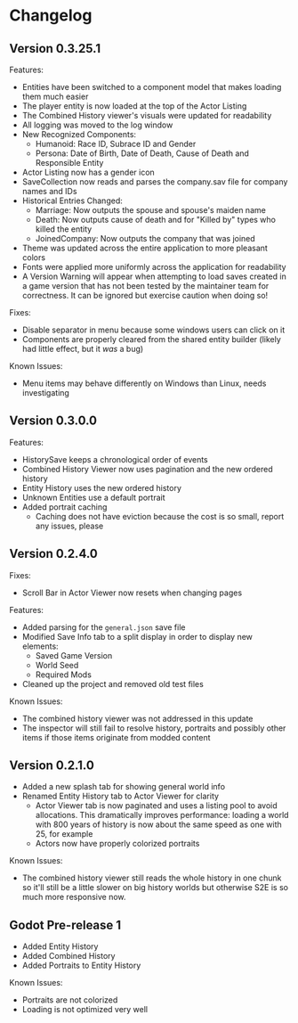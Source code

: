 # Changelog

## Version 0.3.25.1

Features:

- Entities have been switched to a component model that makes loading them much easier
- The player entity is now loaded at the top of the Actor Listing
- The Combined History viewer's visuals were updated for readability
- All logging was moved to the log window
- New Recognized Components:
  - Humanoid: Race ID, Subrace ID and Gender
  - Persona: Date of Birth, Date of Death, Cause of Death and Responsible Entity
- Actor Listing now has a gender icon
- SaveCollection now reads and parses the company.sav file for company names and IDs
- Historical Entries Changed:
  - Marriage: Now outputs the spouse and spouse's maiden name
  - Death: Now outputs cause of death and for "Killed by" types who killed the entity
  - JoinedCompany: Now outputs the company that was joined
- Theme was updated across the entire application to more pleasant colors
- Fonts were applied more uniformly across the application for readability
- A Version Warning will appear when attempting to load saves created in a game version that has not been tested by the maintainer team for correctness. It can be ignored but exercise caution when doing so!

Fixes:

- Disable separator in menu because some windows users can click on it
- Components are properly cleared from the shared entity builder (likely had little effect, but it _was_ a bug)

Known Issues:

- Menu items may behave differently on Windows than Linux, needs investigating

## Version 0.3.0.0

Features:

- HistorySave keeps a chronological order of events
- Combined History Viewer now uses pagination and the new ordered history
- Entity History uses the new ordered history
- Unknown Entities use a default portrait
- Added portrait caching
  - Caching does not have eviction because the cost is so small, report any issues, please

## Version 0.2.4.0

Fixes:

- Scroll Bar in Actor Viewer now resets when changing pages

Features:

- Added parsing for the `general.json` save file
- Modified Save Info tab to a split display in order to display new elements:
  - Saved Game Version
  - World Seed
  - Required Mods
- Cleaned up the project and removed old test files

Known Issues:

- The combined history viewer was not addressed in this update
- The inspector will still fail to resolve history, portraits and possibly other items if those items originate from modded content

## Version 0.2.1.0

- Added a new splash tab for showing general world info
- Renamed Entity History tab to Actor Viewer for clarity
  - Actor Viewer tab is now paginated and uses a listing pool to avoid allocations. This dramatically improves performance: loading a world with 800 years of history is now about the same speed as one with 25, for example
  - Actors now have properly colorized portraits

Known Issues:

- The combined history viewer still reads the whole history in one chunk so it'll still be a little slower on big history worlds but otherwise S2E is so much more responsive now.

## Godot Pre-release 1

- Added Entity History
- Added Combined History
- Added Portraits to Entity History

Known Issues:

- Portraits are not colorized
- Loading is not optimized very well
